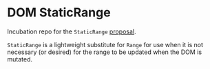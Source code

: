 # DOM StaticRange

Incubation repo for the `StaticRange` [proposal](https://github.com/garykac/staticrange/blob/master/staticrange.md).

`StaticRange` is a lightweight substitute for `Range`
for use when it is not necessary (or desired) for the range to be updated when the
DOM is mutated.

